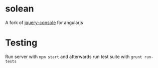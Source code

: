 # solean

A fork of [jquery-console](https://github.com/chrisdone/jquery-console) for angularjs

# Testing

Run server with `npm start` and afterwards run test suite with `grunt run-tests`
